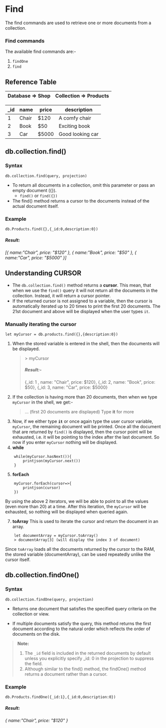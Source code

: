 # Find

The find commands are used to retrieve one or more documents from a collection.

### Find commands

The available find commands are:-

1.  `findOne`
2.  `find`

## Reference Table

| Database => Shop | Collection => Products |
| ---------------- | ---------------------- |

| \_id | name  | price | description      |
| ---- | ----- | ----- | ---------------- |
| 1    | Chair | $120  | A comfy chair    |
| 2    | Book  | $50   | Exciting book    |
| 3    | Car   | $5000 | Good looking car |

## db.collection.find()

### Syntax

`db.collection.find(query, projection)`

- To return all documents in a collection, omit this parameter or pass an empty document ({}).
  - `find()` or `find({})`
- The find() method returns a cursor to the documents instead of the actual document itself.

### Example

```
db.Products.find({},{_id:0,description:0})
```

##### Result:

_[{ name:"Chair", price: "$120" }, { name:"Book", price: "$50" }, { name:"Car", price: "$5000" }]_

## Understanding CURSOR

- The `db.collection.find()` method returns a **cursor**.
  This mean, that when we use the `find()` query it will not return all the documents in the collection. Instead, it will return a cursor pointer.
- If the returned cursor is not assigned to a variable, then the cursor is automatically iterated up to 20 times to print the first 20 documents.
  The 21st document and above will be displayed when the user types `it`.

### Manually iterating the cursor

`let myCursor = db.products.find({},{description:0})`

1. When the stored variable is entered in the shell, then the documents will be displayed.
   > \> myCursor
   >
   > ##### Result:-
   >
   > {\_id: 1 , name: "Chair", price: $120},
   > {\_id: 2, name: "Book", price: $50},
   > {\_id: 3, name: "Car", price: $5000}
2. If the collection is having more than 20 documents, then when we type `myCursor` in the shell, we get:-
   > ... (first 20 documents are displayed)
   > Type **it** for more
3. Now, if we either type **`it`** or once again type the user cursor variable, `myCursor`, the remaining document will be printed.
   Once all the document that are returned by `find()` is displayed, then the cursor point will be exhausted, i.e. it will be pointing to the index after the last document.
   So now if you enter `myCursor` nothing will be displayed.
4. **while**

```
	while(myCursor.hasNext()){
		printjson(myCursor.next())
	}
```

5. **forEach**

```
	myCursor.forEach(cursor=>{
		printjson(cursor)
	})
```

By using the above 2 iterators, we will be able to point to all the values (even more than 20) at a time.
After this iteration, the `myCursor` will be exhausted, so nothing will be displayed when queried again.

7. **toArray**
   This is used to iterate the cursor and return the document in an array.

```
	let documentArray = myCursor.toArray()
	> documentArray[3] (will display the index 3 of document)
```

Since `toArray` loads all the documents returned by the cursor to the RAM, the stored variable (documentArray), can be used repeatedly unlike the cursor itself.

## db.collection.findOne()

### Syntax

`db.collection.findOne(query, projection)`

- Returns one document that satisfies the specified query criteria on the collection or view.

- If multiple documents satisfy the query, this method returns the first document according to the natural order which reflects the order of documents on the disk.

> **Note:**
>
> 1.  The `_id` field is included in the returned documents by default unless you explicitly specify \_id: 0 in the projection to suppress the field.
> 2.  Although similar to the find() method, the findOne() method returns a document rather than a cursor.

### Example

```
db.Products.findOne({_id:1},{_id:0,description:0})
```

##### Result:

_{ name:"Chair", price: "$120" }_
